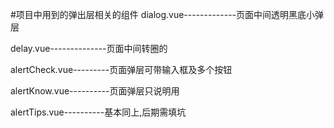 #项目中用到的弹出层相关的组件
dialog.vue-------------页面中间透明黑底小弹层

delay.vue--------------页面中间转圈的

alertCheck.vue---------页面弹层可带输入框及多个按钮

alertKnow.vue----------页面弹层只说明用

alertTips.vue----------基本同上,后期需填坑